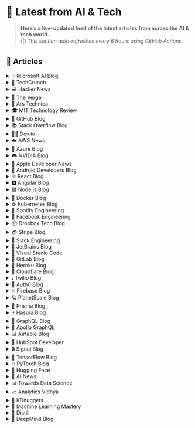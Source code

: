 # 📰 Latest from AI & Tech  

> **Here’s a live-updated feed of the latest articles from across the AI & tech world.**  
> ⏱️ *This section auto-refreshes every 6 hours using GitHub Actions.*

## 📰 Articles
<!-- BLOG-POST-LIST:START -->

<details>
<summary>💡 Microsoft AI Blog</summary>

- [A conversation with Kevin Scott: What’s next in AI](https://blogs.microsoft.com/ai/a-conversation-with-kevin-scott-whats-next-in-ai/) (2022-12-06)
- [From Hot Wheels to handling content: How brands are using Microsoft AI to be more productive and imaginative](https://blogs.microsoft.com/ai/from-hot-wheels-to-handling-content-how-brands-are-using-microsoft-ai-to-be-more-productive-and-imaginative/) (2022-10-12)
- [Microsoft open sources its ‘farm of the future’ toolkit](https://blogs.microsoft.com/ai/microsoft-open-sources-its-farm-of-the-future-toolkit/) (2022-10-06)
- [How data and AI will transform contact centres for financial services](https://cloudblogs.microsoft.com/industry-blog/en-gb/financial-services/2022/07/25/how-data-and-ai-will-transform-contact-centres-for-financial-services/) (2022-07-25)
- [AI-equipped drones study dolphins on the edge of extinction](https://news.microsoft.com/apac/features/ai-drones-dolphins-maui63/) (2022-07-21)

</details>

<details>
<summary>🚀 TechCrunch</summary>

- [Meta AI’s app downloads and daily users spiked after launch of ‘Vibes’ AI video feed](https://techcrunch.com/2025/10/20/meta-ais-app-downloads-and-daily-users-spiked-after-launch-of-vibes-ai-video-feed/) (2025-10-20)
- [Trump DOE confirms it’s canceling over $700M in manufacturing grants](https://techcrunch.com/2025/10/20/trump-doe-confirms-its-canceling-over-700m-in-manufacturing-grants/) (2025-10-20)
- [Anthropic brings Claude Code to the web](https://techcrunch.com/2025/10/20/anthropic-brings-claude-code-to-the-web/) (2025-10-20)
- [Cards Against Humanity settles trespass lawsuit against SpaceX](https://techcrunch.com/2025/10/20/cards-against-humanity-settles-trespass-lawsuit-against-spacex/) (2025-10-20)
- [FTC removes Lina Khan-era posts about AI risks and open source](https://techcrunch.com/2025/10/20/ftc-removes-lina-khan-era-posts-about-ai-risks-and-open-source/) (2025-10-20)

</details>

<details>
<summary>💻 Hacker News</summary>

- [Why a 'Boring' Life Might Be the Happiest One](https://karunpal.substack.com/p/why-a-boring-life-might-be-the-happiest) (2025-10-20)
- [TernFS – an exabyte scale, multi-region distributed filesystem](https://www.xtxmarkets.com/tech/2025-ternfs/#posix-shaped) (2025-10-20)
- [AWS outage shows internet users 'at mercy' of too few providers, experts say](https://www.theguardian.com/technology/2025/oct/20/amazon-web-services-aws-outage-hits-dozens-websites-apps) (2025-10-20)
- [Dutch spy services have restricted intelligence-sharing with the United States](https://intelnews.org/2025/10/20/01-3416/) (2025-10-20)
- [Chess grandmaster Daniel Naroditsky has passed away](https://old.reddit.com/r/chess/comments/1obnbmu/grandmaster_daniel_naroditsky_has_passed_away/) (2025-10-20)

</details>

<details>
<summary>📱 The Verge</summary>

- [Iniu&#8217;s tiny 10,000mAh power bank is almost half off right now](https://www.theverge.com/tech/799260/iniu-45w-usbc-power-bank-deal-sale) (2025-10-20)
- [The Friend AI pendant’s creator publicized a ‘Friend protest’ in NYC](https://www.theverge.com/ai-artificial-intelligence/802697/friend-ai-device-subway-ad-protest-nyc) (2025-10-20)
- [Major AWS outage took down Fortnite, Alexa, Snapchat, and more](https://www.theverge.com/news/802486/aws-outage-alexa-fortnite-snapchat-offline) (2025-10-20)
- [Kohler’s new toilet camera provides health insights based on your bathroom breaks](https://www.theverge.com/news/802727/kohler-health-dekoda-toilet-camera-optical-sensors) (2025-10-20)
- [The Sims Mobile is shutting down next year](https://www.theverge.com/games/802631/the-sims-mobile-shut-down-2026) (2025-10-20)

</details>

<details>
<summary>🔬 Ars Technica</summary>

- [Musk’s $1 trillion Tesla pay plan draws some protest ahead of likely approval](https://arstechnica.com/tech-policy/2025/10/musks-1-trillion-pay-plan-doesnt-force-him-to-keep-focus-on-tesla-critics-say/) (2025-10-20)
- [F1 in Texas: Well, now the championship is exciting again](https://arstechnica.com/cars/2025/10/f1-in-texas-well-now-the-championship-is-exciting-again/) (2025-10-20)
- [Anti-vaccine activists want to go nationwide after Idaho law passes](https://arstechnica.com/health/2025/10/after-success-in-idaho-anti-vaccine-activists-want-to-export-their-idiocy-nationwide/) (2025-10-20)
- [Should an AI copy of you help decide if you live or die?](https://arstechnica.com/features/2025/10/should-an-ai-copy-of-you-help-decide-if-you-live-or-die/) (2025-10-20)
- [Something from “space” may have just struck a United Airlines flight over Utah](https://arstechnica.com/space/2025/10/something-from-space-may-have-just-struck-a-united-airlines-flight-over-utah/) (2025-10-19)

</details>

<details>
<summary>🎓 MIT Technology Review</summary>

- [Fold your own tessellation](https://www.technologyreview.com/2025/10/20/1125594/technologyreview-com-tessellation/) (2025-10-20)
- [The Download: a promising retina implant, and how climate change affects flowers](https://www.technologyreview.com/2025/10/20/1126099/the-download-a-promising-retina-implant-and-how-climate-change-affects-flowers/) (2025-10-20)
- [This retina implant lets people with vision loss do a crossword puzzle](https://www.technologyreview.com/2025/10/20/1126065/this-retina-implant-lets-people-with-vision-loss-do-a-crossword-puzzle/) (2025-10-20)
- [AI could predict who will have a heart attack](https://www.technologyreview.com/2025/10/20/1125336/ai-heart-attack-prediction/) (2025-10-20)
- [Flowers of the future](https://www.technologyreview.com/2025/10/20/1125345/plant-future-climate-change-research-project/) (2025-10-20)

</details>

<details>
<summary>🐙 GitHub Blog</summary>

- [Inside the breach that broke the internet: The untold story of Log4Shell](https://github.blog/open-source/inside-the-breach-that-broke-the-internet-the-untold-story-of-log4shell/) (2025-10-20)
- [Accelerate developer productivity with these 9 open source AI and MCP projects](https://github.blog/open-source/accelerate-developer-productivity-with-these-9-open-source-ai-and-mcp-projects/) (2025-10-17)
- [How to navigate GitHub Universe (or any tech conference) if you’re an introvert](https://github.blog/news-insights/company-news/how-to-navigate-github-universe-or-any-tech-conference-if-youre-an-introvert/) (2025-10-16)
- [Copilot: Faster, smarter, and built for how you work now](https://github.blog/ai-and-ml/github-copilot/copilot-faster-smarter-and-built-for-how-you-work-now/) (2025-10-15)
- [How GitHub Copilot and AI agents are saving legacy systems](https://github.blog/ai-and-ml/github-copilot/how-github-copilot-and-ai-agents-are-saving-legacy-systems/) (2025-10-14)

</details>

<details>
<summary>📚 Stack Overflow Blog</summary>

- [From multilingual semantic search to virtual assistants at Bosch Digital](https://stackoverflow.blog/2025/10/20/from-multilingual-semantic-search-to-virtual-assistants-at-bosch-digital/) (2025-10-20)
- [Why rent a cloud when you can build one?](https://stackoverflow.blog/2025/10/17/why-rent-a-cloud-when-you-can-build-one/) (2025-10-17)
- [Secure coding in JavaScript](https://stackoverflow.blog/2025/10/15/secure-coding-in-javascript/) (2025-10-15)
- [AI agents for your digital chores](https://stackoverflow.blog/2025/10/14/ai-agents-for-your-digital-chores/) (2025-10-14)
- [Vite is like the United Nations of JavaScript](https://stackoverflow.blog/2025/10/10/vite-is-like-the-united-nations-of-javascript/) (2025-10-10)

</details>

<details>
<summary>👨‍💻 Dev.to</summary>

- [Andrew Huang: Beautiful new music making environment! (GRM Atelier)](https://dev.to/music_youtube/andrew-huang-beautiful-new-music-making-environment-grm-atelier-3an5) (2025-10-20)
- [Andrew Huang: Using a vocal generator very wrong](https://dev.to/music_youtube/andrew-huang-using-a-vocal-generator-very-wrong-568d) (2025-10-20)
- [COLORS: Indys Blu - Saddest Song | A COLORS SHOW](https://dev.to/music_youtube/colors-indys-blu-saddest-song-a-colors-show-5a9i) (2025-10-20)
- [COLORS: Dear Silas - Still Southern Playalistic | A COLORS SHOW](https://dev.to/music_youtube/colors-dear-silas-still-southern-playalistic-a-colors-show-5213) (2025-10-20)
- [KEXP: Car Seat Headrest - The Catastrophe (Good Luck With That, Man) (Live on KEXP)](https://dev.to/music_youtube/kexp-car-seat-headrest-the-catastrophe-good-luck-with-that-man-live-on-kexp-2g7l) (2025-10-20)

</details>

<details>
<summary>☁️ AWS News</summary>

- [AWS Weekly Roundup: Kiro waitlist, EBS Volume Clones, EC2 Capacity Manager, and more (October 20, 2025)](https://aws.amazon.com/blogs/aws/aws-weekly-roundup-kiro-waitlist-ebs-volume-clones-ec2-capacity-manager-and-more-october-20-2025/) (2025-10-20)
- [Monitor, analyze, and manage capacity usage from a single interface with Amazon EC2 Capacity Manager](https://aws.amazon.com/blogs/aws/monitor-analyze-and-manage-capacity-usage-from-a-single-interface-with-amazon-ec2-capacity-manager/) (2025-10-16)
- [Introducing Amazon EBS Volume Clones: Create instant copies of your EBS volumes](https://aws.amazon.com/blogs/aws/introducing-amazon-ebs-volume-clones-create-instant-copies-of-your-ebs-volumes/) (2025-10-14)
- [AWS Transfer Family SFTP connectors now support VPC-based connectivity](https://aws.amazon.com/blogs/aws/aws-transfer-family-sftp-connectors-now-support-vpc-based-connectivity/) (2025-10-14)
- [AWS Weekly Roundup: Amazon Quick Suite, Amazon EC2, Amazon EKS, and more (October 13, 2025)](https://aws.amazon.com/blogs/aws/aws-weekly-roundup-amazon-quick-suite-amazon-ec2-amazon-eks-and-more-october-13-2025/) (2025-10-13)

</details>

<details>
<summary>🔵 Azure Blog</summary>

- [From queries to conversations: Unlock insights about your data using Azure Storage Discovery—now generally available](https://azure.microsoft.com/en-us/blog/from-queries-to-conversations-unlock-insights-about-your-data-using-azure-storage-discovery-now-generally-available/) (2025-10-16)
- [Sora 2 now available in Azure AI Foundry](https://azure.microsoft.com/en-us/blog/sora-2-now-available-in-azure-ai-foundry/) (2025-10-15)
- [Oracle Database@Azure offers new features, regions, and programs to unlock data and AI innovation](https://azure.microsoft.com/en-us/blog/oracle-databaseazure-offers-new-features-regions-and-programs-to-unlock-data-and-ai-innovation/) (2025-10-14)
- [Accelerating open-source infrastructure development for frontier AI at scale](https://azure.microsoft.com/en-us/blog/accelerating-open-source-infrastructure-development-for-frontier-ai-at-scale/) (2025-10-14)
- [FYAI: Why developers will lead AI transformation across the enterprise](https://www.microsoft.com/en-us/microsoft-cloud/blog/2025/10/13/fyai-why-developers-will-lead-ai-transformation-across-the-enterprise/) (2025-10-13)

</details>

<details>
<summary>🎮 NVIDIA Blog</summary>

- [NVIDIA and Google Cloud Accelerate Enterprise AI and Industrial Digitalization](https://blogs.nvidia.com/blog/nvidia-google-cloud-enterprise-ai-industrial-digitalization/) (2025-10-20)
- [How AI Is Unlocking Level 4 Autonomous Driving](https://blogs.nvidia.com/blog/level-4-autonomous-driving-ai/) (2025-10-20)
- [The Engines of American-Made Intelligence: NVIDIA and TSMC Celebrate First NVIDIA Blackwell Wafer Produced in the US](https://blogs.nvidia.com/blog/tsmc-blackwell-manufacturing/) (2025-10-17)
- [Open Source AI Week — How Developers and Contributors Are Advancing AI Innovation](https://blogs.nvidia.com/blog/open-source-ai-week/) (2025-10-17)
- [Ready, Set, Reward — GeForce NOW Membership Rewards Await](https://blogs.nvidia.com/blog/geforce-now-thursday-members-reward-program/) (2025-10-16)

</details>

<details>
<summary>🍎 Apple Developer News</summary>

- [New requirement for apps using Sign in with Apple for account creation](https://developer.apple.com/news/?id=j9zukcr6) (2025-10-09)
- [Updated Apple Developer Program License Agreement now available](https://developer.apple.com/news/?id=fnkpd51y) (2025-10-08)
- [New requirements for apps available in Texas](https://developer.apple.com/news/?id=btkirlj8) (2025-10-08)
- [Hello Developer: October 2025](https://developer.apple.com/news/?id=glqa1owr) (2025-10-07)
- [Upcoming Currency Change in Bulgaria](https://developer.apple.com/news/?id=rbfp3bpb) (2025-09-25)

</details>

<details>
<summary>🤖 Android Developers Blog</summary>

- [Dynamic App Links: Elevating your Android deep linking](https://android-developers.googleblog.com/2025/10/dynamic-app-links-elevating-your.html) (2025-10-20)
- [#WeArePlay: Meet the founder making breast cancer awareness simple and accessible](https://android-developers.googleblog.com/2025/10/weareplay-meet-founder-making-breast.html) (2025-10-16)
- [Beyond Single Features: Guaranteeing Feature Combinations With CameraX 1.5](https://android-developers.googleblog.com/2025/10/beyond-single-features-guaranteeing.html) (2025-10-15)
- [Boost user engagement with AI Image Generation](https://android-developers.googleblog.com/2025/10/boost-user-engagement-with-ai-image.html) (2025-10-13)
- [Jetpack WindowManager 1.5 is stable](https://android-developers.googleblog.com/2025/10/jetpack-windowmanager-15-is-stable.html) (2025-10-10)

</details>

<details>
<summary>⚛️ React Blog</summary>

- [React Labs: What We've Been Working On – June 2022](https://reactjs.org/blog/2022/06/15/react-labs-what-we-have-been-working-on-june-2022.html) (2022-06-15)
- [React v18.0](https://reactjs.org/blog/2022/03/29/react-v18.html) (2022-03-29)
- [How to Upgrade to React 18](https://reactjs.org/blog/2022/03/08/react-18-upgrade-guide.html) (2022-03-08)
- [React Conf 2021 Recap](https://reactjs.org/blog/2021/12/17/react-conf-2021-recap.html) (2021-12-17)
- [The Plan for React 18](https://reactjs.org/blog/2021/06/08/the-plan-for-react-18.html) (2021-06-08)

</details>

<details>
<summary>🅰️ Angular Blog</summary>

- [Angular support for generating apps in Google AI Studio is now available](https://blog.angular.dev/angular-support-for-generating-apps-in-google-ai-studio-is-now-available-3a3afde38f58?source=rss----447683c3d9a3---4) (2025-10-02)
- [Beyond the Horizon: How Angular is Embracing AI for Next-Gen Apps](https://blog.angular.dev/beyond-the-horizon-how-angular-is-embracing-ai-for-next-gen-apps-7a7ed706e1a3?source=rss----447683c3d9a3---4) (2025-09-16)
- [Angular Summer Update 2025](https://blog.angular.dev/angular-summer-update-2025-1987592a0b42?source=rss----447683c3d9a3---4) (2025-08-29)
- [The Angular Custom Profiling Track is now available](https://blog.angular.dev/the-angular-custom-profiling-track-is-now-available-0f9d8d36218a?source=rss----447683c3d9a3---4) (2025-07-02)
- [Announcing Angular v20](https://blog.angular.dev/announcing-angular-v20-b5c9c06cf301?source=rss----447683c3d9a3---4) (2025-05-28)

</details>

<details>
<summary>🟩 Node.js Blog</summary>

- [Node.js v25.0.0 (Current)](https://nodejs.org/en/blog/release/v25.0.0) (2025-10-15)
- [Node.js v24.10.0 (Current)](https://nodejs.org/en/blog/release/v24.10.0) (2025-10-11)
- [Node.js v24.9.0 (Current)](https://nodejs.org/en/blog/release/v24.9.0) (2025-09-25)
- [Node.js v22.20.0 (LTS)](https://nodejs.org/en/blog/release/v22.20.0) (2025-09-24)
- [Node.js v24.8.0 (Current)](https://nodejs.org/en/blog/release/v24.8.0) (2025-09-10)

</details>

<details>
<summary>🐳 Docker Blog</summary>

- [Docker Model Runner Meets Open WebUI: A Simpler Way to Run Local AI Models](https://www.docker.com/blog/open-webui-docker-desktop-model-runner/) (2025-10-20)
- [How to add MCP Servers to OpenAI’s Codex with Docker MCP Toolkit](https://www.docker.com/blog/connect-codex-to-mcp-servers-mcp-toolkit/) (2025-10-17)
- [Why I Still Use jQuery](https://www.docker.com/blog/why-i-still-use-jquery-2025/) (2025-10-17)
- [Debug Docker Builds with Visual Studio Code](https://www.docker.com/blog/debug-docker-builds-with-visual-studio-code/) (2025-10-16)
- [Docker Hardened Images: crafted by humans, protected by AI](https://www.docker.com/blog/docker-hardened-images-crafted-by-humans-protected-by-ai/) (2025-10-15)

</details>

<details>
<summary>☸️ Kubernetes Blog</summary>

- [7 Common Kubernetes Pitfalls (and How I Learned to Avoid Them)](https://kubernetes.io/blog/2025/10/20/seven-kubernetes-pitfalls-and-how-to-avoid/) (2025-10-20)
- [Spotlight on Policy Working Group](https://kubernetes.io/blog/2025/10/18/wg-policy-spotlight-2025/) (2025-10-18)
- [Introducing Headlamp Plugin for Karpenter - Scaling and Visibility](https://kubernetes.io/blog/2025/10/06/introducing-headlamp-plugin-for-karpenter/) (2025-10-06)
- [Announcing Changed Block Tracking API support (alpha)](https://kubernetes.io/blog/2025/09/25/csi-changed-block-tracking/) (2025-09-25)
- [Kubernetes v1.34: Pod Level Resources Graduated to Beta](https://kubernetes.io/blog/2025/09/22/kubernetes-v1-34-pod-level-resources/) (2025-09-22)

</details>

<details>
<summary>🎵 Spotify Engineering</summary>

- [Beyond Winning: Spotify’s Experiments with Learning Framework](https://engineering.atspotify.com/2025/9/spotifys-experiments-with-learning-framework/) (2025-09-23)
- [Incident Report: Spotify Outage on April 16, 2025](https://engineering.atspotify.com/2025/5/incident-report-spotify-outage-on-april-16-2025/) (2025-05-09)
- [Celebrating Five Years of Backstage: From Open Source Project to Enterprise Business](https://engineering.atspotify.com/2025/4/celebrating-five-years-of-backstage/) (2025-04-23)
- [A Behind-the-Scenes Look at How We Release the Spotify App (Part 1)](https://engineering.atspotify.com/2025/4/how-we-release-the-spotify-app-part-1/) (2025-04-17)
- [An Insider’s Tips for Taking the Certified Backstage Associate (CBA) Exam](https://engineering.atspotify.com/2025/3/certified-backstage-associate-exam-tips/) (2025-03-25)

</details>

<details>
<summary>👥 Facebook Engineering</summary>

- [Scaling LLM Inference: Innovations in Tensor Parallelism, Context Parallelism, and Expert Parallelism](https://engineering.fb.com/2025/10/17/ai-research/scaling-llm-inference-innovations-tensor-parallelism-context-parallelism-expert-parallelism/) (2025-10-17)
- [Branching in a Sapling Monorepo](https://engineering.fb.com/2025/10/16/developer-tools/branching-in-a-sapling-monorepo/) (2025-10-16)
- [10X Backbone: How Meta Is Scaling Backbone Connectivity for AI](https://engineering.fb.com/2025/10/16/data-center-engineering/10x-backbone-how-meta-is-scaling-backbone-connectivity-for-ai/) (2025-10-16)
- [Design for Sustainability: New Design Principles for Reducing IT Hardware Emissions](https://engineering.fb.com/2025/10/14/data-center-engineering/design-for-sustainability-new-design-principles-for-reducing-it-hardware-emissions/) (2025-10-14)
- [How Meta Is Leveraging AI To Improve the Quality of Scope 3 Emission Estimates for IT Hardware](https://engineering.fb.com/2025/10/14/data-center-engineering/how-meta-is-leveraging-ai-to-improve-the-quality-of-scope-3-emission-estimates-for-it-hardware/) (2025-10-14)

</details>

<details>
<summary>📦 Dropbox Tech Blog</summary>

- [A practical blueprint for evaluating conversational AI at scale](https://dropbox.tech/machine-learning/practical-blueprint-evaluating-conversational-ai-at-scale-dash) (2025-10-02)
- [Hack Week 2025: How these engineers liquid-cooled a GPU server](https://dropbox.tech/culture/hack-week-2025-liquid-cooling-gpu-server) (2025-08-27)
- [Driving AI adoption at Dropbox: a conversation with CTO Ali Dasdan](https://dropbox.tech/culture/ai-adoption-productivity-dropbox-cto-ali-dasdan) (2025-08-19)
- [Making file encryption fast and secure for teams with advanced key management](https://dropbox.tech/security/file-encryption-teams-advanced-key-management) (2025-07-10)
- [Seventh-generation server hardware at Dropbox: our most efficient and capable architecture yet](https://dropbox.tech/infrastructure/seventh-generation-server-hardware) (2025-07-02)

</details>

<details>
<summary>💳 Stripe Blog</summary>

- [Introducing stablecoin payments for subscriptions](https://stripe.com/blog/introducing-stablecoin-payments-for-subscriptions) (2025-10-14)
- [Introducing our agentic commerce solutions](https://stripe.com/blog/introducing-our-agentic-commerce-solutions) (2025-10-07)
- [Introducing Open Issuance from Bridge: A new platform to launch your own stablecoin](https://stripe.com/blog/introducing-open-issuance-from-bridge) (2025-09-30)
- [All our product updates from Stripe Tour New York](https://stripe.com/blog/all-our-product-updates-from-stripe-tour-new-york) (2025-09-30)
- [Developing an open standard for agentic commerce](https://stripe.com/blog/developing-an-open-standard-for-agentic-commerce) (2025-09-29)

</details>

<details>
<summary>💬 Slack Engineering</summary>

- [Deploy Safety: Reducing customer impact from change](https://slack.engineering/deploy-safety/) (2025-10-07)
- [Building Slack’s Anomaly Event Response](https://slack.engineering/building-slacks-anomaly-event-response/) (2025-09-04)
- [Optimizing Our E2E Pipeline](https://slack.engineering/speedup-e2e-testing/) (2025-04-14)
- [How we built enterprise search to be secure and private](https://slack.engineering/how-we-built-enterprise-search-to-be-secure-and-private/) (2025-03-07)
- [Automated Accessibility Testing at Slack](https://slack.engineering/automated-accessibility-testing-at-slack/) (2025-01-07)

</details>

<details>
<summary>💎 JetBrains Blog</summary>

- [Coming to Rider 2025.3: ASP.NET and Database Issue Detection In The Monitoring Tool Window](https://blog.jetbrains.com/dotnet/2025/10/20/rider-2025-3-asp-dotnet-and-database-issue-monitoring/) (2025-10-20)
- [Computer Science Learning Curve: Insights from 18k Learners Worldwide](https://blog.jetbrains.com/research/2025/10/computer-science-learning-curve/) (2025-10-20)
- [Koog 0.5.0 Is Out: Smarter Tools, Persistent Agents, and Simplified Strategy Design](https://blog.jetbrains.com/ai/2025/10/koog-0-5-0-is-out-smarter-tools-persistent-agents-and-simplified-strategy-design/) (2025-10-17)
- [JetBrains Plugin Developer Conf 2025 Is Coming Up Soon!](https://blog.jetbrains.com/platform/2025/10/jetbrains-plugin-developer-conf-2025-is-coming-up-soon/) (2025-10-16)
- [The “10x” Commandments of Highly Effective Go](https://blog.jetbrains.com/go/2025/10/16/the-10x-commandments-of-highly-effective-go/) (2025-10-16)

</details>

<details>
<summary>📝 Visual Studio Code</summary>

- [September 2025 (version 1.105)](https://code.visualstudio.com/updates/v1_105) (2025-10-09)
- [Introducing auto model selection (preview)](https://code.visualstudio.com/blogs/2025/09/15/autoModelSelection) (2025-09-15)
- [August 2025 (version 1.104)](https://code.visualstudio.com/updates/v1_104) (2025-09-11)
- [VS Code Dev Days – Join an event near you to learn about AI-assisted development](https://code.visualstudio.com/blogs/2025/08/27/vscode-dev-days) (2025-08-26)
- [July 2025 (version 1.103)](https://code.visualstudio.com/updates/v1_103) (2025-08-07)

</details>

<details>
<summary>🦊 GitLab Blog</summary>

- [Claude Haiku 4.5 now available in GitLab Duo Agentic Chat](https://about.gitlab.com/blog/claude-haiku-4-5-now-available-in-gitlab-duo-agentic-chat/) (2025-10-20)
- [Variable and artifact sharing in GitLab parent-child pipelines](https://about.gitlab.com/blog/variable-and-artifact-sharing-in-gitlab-parent-child-pipelines/) (2025-10-16)
- [How we built a structured Streamlit Application Framework in Snowflake](https://about.gitlab.com/blog/how-we-built-a-structured-streamlit-application-framework-in-snowflake/) (2025-10-10)
- [Optimize GitLab object storage for scale and performance](https://about.gitlab.com/blog/optimize-gitlab-object-storage-for-scale-and-performance/) (2025-10-08)
- [Streamline enterprise artifact management with GitLab](https://about.gitlab.com/blog/streamline-enterprise-artifact-management-with-gitlab/) (2025-10-08)

</details>

<details>
<summary>💜 Heroku Blog</summary>

- [Heroku Introduces New Innovations to Expand the Capabilities of Every Salesforce Org](https://www.heroku.com/blog/new-innovations-expand-capabilities-every-salesforce-org/) (2025-10-14)
- [Introducing the Next Generation of Heroku Postgres – Unlocking Performance, Scale, and Zero-Friction Ops](https://www.heroku.com/blog/introducing-the-next-generation-of-heroku-postgres/) (2025-10-14)
- [Welcome to Heroku Vibes](https://www.heroku.com/blog/turn-ideas-into-apps-heroku-vibes-pilot/) (2025-10-08)
- [Heroku AI Studio is Your Workspace for Smarter, Faster AI Apps](https://www.heroku.com/blog/heroku-ai-studio-workspace-for-smarter-faster-ai-apps/) (2025-09-17)
- [Securing Salesforce Integrations with Heroku AppLink](https://www.heroku.com/blog/securing-salesforce-integrations-with-heroku-applink/) (2025-09-10)

</details>

<details>
<summary>🔶 Cloudflare Blog</summary>

- [Load Balancing Monitor Groups: Multi-Service Health Checks for Resilient Applications](https://blog.cloudflare.com/load-balancing-monitor-groups-multi-service-health-checks-for-resilient/) (2025-10-17)
- [Improving the trustworthiness of Javascript on the Web](https://blog.cloudflare.com/improving-the-trustworthiness-of-javascript-on-the-web/) (2025-10-16)
- [Unpacking Cloudflare Workers CPU Performance Benchmarks](https://blog.cloudflare.com/unpacking-cloudflare-workers-cpu-performance-benchmarks/) (2025-10-14)
- [Introducing REACT: Why We Built an Elite Incident Response Team](https://blog.cloudflare.com/introducing-react-why-we-built-an-elite-incident-response-team/) (2025-10-09)
- [How we found a bug in Go's arm64 compiler](https://blog.cloudflare.com/how-we-found-a-bug-in-gos-arm64-compiler/) (2025-10-08)

</details>

<details>
<summary>📞 Twilio Blog</summary>

- [
Sending SMS Messages with Twilio and Zapier
](
https://www.twilio.com/en-us/blog/developers/tutorials/integrations/sending-sms-messages-with-twilio-and-zapier
) (2025-10-17)
- [
How to Manage Your Twilio Verify Safe List in Laravel
](
https://www.twilio.com/en-us/blog/developers/tutorials/manage-twilio-verify-safe-list-laravel
) (2025-10-17)
- [
Take command of your customer data with the latest Twilio platform releases
](
https://www.twilio.com/en-us/blog/products/launches/trust-access-data-tools-1
) (2025-10-15)
- [
2025 Global Impact Week Recap
](
https://www.twilio.com/en-us/blog/company/inside-twilio/2025-global-impact-week-recap
) (2025-10-14)
- [
What Brand Builders Need Most Right Now? Smarter Data, Real-Time Personalization, and AI That Actually Works | AdWeek 2025 Recap
](
https://www.twilio.com/en-us/blog/events/advertising-week-2025-recap
) (2025-10-14)

</details>

<details>
<summary>🔐 Auth0 Blog</summary>

- [Introducing CheckMate for Auth0: A New Auth0 Security Tool](https://auth0.com/blog/introducing-checkmate-for-auth0/) (2025-10-20)
- [Auth0 FGA Logging API: A Complete Audit Trail for Authorization](https://auth0.com/blog/auth0-fga-logging-api-a-complete-audit-trail-for-authorization/) (2025-10-17)
- [September 2025 in Auth0: Advanced Security Controls and Auth0 for AI Agents](https://auth0.com/blog/whats-new-september-2025-auth0/) (2025-10-16)
- [Understanding ReBAC and ABAC Through OpenFGA and Cedar](https://auth0.com/blog/rebac-abac-openfga-cedar/) (2025-10-15)
- [Is Your Business Ready for AI Agents? The Ultimate AI Security Checklist for Customer Identity](https://auth0.com/blog/is-your-business-ready-for-ai-agents-the-ultimate-ai-security-checklist-for-customer-identity/) (2025-10-10)

</details>

<details>
<summary>🔥 Firebase Blog</summary>

- [#FirebaserFriday: Frank van Puffelen](http://firebase.googleblog.com/2022/02/meet-firebaser-Puf.html) (2022-03-18)
- [How Firebase Performance Monitoring optimized app startup time](http://firebase.googleblog.com/2022/03/how-Firebase-Performance-Monitoring-optimized-app-startup-time.html) (2022-03-09)
- [Using Machine Learning to optimize mobile game experiences](http://firebase.googleblog.com/2022/02/custom-ondevice-machine-learning.html) (2022-02-15)
- [Accept Payments with Cloud Firestore and Google Pay](http://firebase.googleblog.com/2022/02/accept-payments-with-Cloud-Firestore-and-Google-Pay.html) (2022-02-11)
- [Everything you need to know about Remote Config’s latest personalization feature](http://firebase.googleblog.com/2022/01/remote-config-personalization-overview.html) (2022-01-26)

</details>

<details>
<summary>🪐 PlanetScale Blog</summary>

- [Benchmarking Postgres 17 vs 18](https://planetscale.com/blog/benchmarking-postgres-17-vs-18) (2025-10-14)
- [Larger than RAM Vector Indexes for Relational Databases](https://planetscale.com/blog/larger-than-ram-vector-indexes-for-relational-databases) (2025-10-01)
- [Partnering with Cloudflare to bring you the fastest globally distributed applications](https://planetscale.com/blog/partnering-with-cloudflare-fastest-applications) (2025-09-24)
- [Processes and Threads](https://planetscale.com/blog/processes-and-threads) (2025-09-24)
- [PlanetScale for Postgres is now GA](https://planetscale.com/blog/planetscale-for-postgres-is-generally-available) (2025-09-22)

</details>

<details>
<summary>🔷 Prisma Blog</summary>

- [Key takeaways from the Discover Data DX virtual event](https://www.prisma.io/blog/datadx-event-recap-z5Pcp6HzBz5m) (2023-12-13)
- [Prisma Accelerate now in General Availability](https://www.prisma.io/blog/accelerate-ga-release-I9cQM6bSf2g6) (2023-10-26)
- [Support for Serverless Database Drivers in Prisma ORM Is Now in Preview](https://www.prisma.io/blog/serverless-database-drivers-KML1ehXORxZV) (2023-10-06)
- [Launching the Data DX Manifesto: Shaping a new paradigm in data-driven development](https://www.prisma.io/blog/datadx-manifesto-ikgyqj170k8h) (2023-10-05)
- [SQLite on the Edge: Prisma Support for Turso is in Early Access](https://www.prisma.io/blog/prisma-turso-ea-support-rXGd_Tmy3UXX) (2023-09-28)

</details>

<details>
<summary>⚡ Hasura Blog</summary>

- [Data access layer: Unlocking the full potential of financial data](https://hasura.io/blog/data-access-layer-unlocking-the-full-potential-of-financial-data/) (2025-03-24)
- [Time-traveling through your data architecture: Using data agents to understand change](https://hasura.io/blog/time-traveling-through-your-data-architecture-using-data-agents-to-understand-change/) (2025-03-19)
- [Data products, data contracts: A new model for data management in financial services](https://hasura.io/blog/data-products-data-contracts-a-new-model-for-data-management-in-financial-services/) (2025-03-18)
- [How PromptQL achieves 100% accuracy for AI on enterprise data](https://hasura.io/blog/how-promptql-achieves-100-accuracy-for-ai-on-enterprise-data/) (2025-03-11)
- [Hasura: Powerful access control on MongoDB data](https://hasura.io/blog/hasura-powerful-access-control-on-mongodb-data/) (2025-03-05)

</details>

<details>
<summary>🔗 GraphQL Blog</summary>

- [GraphQL Locals 2025: Increasing Support](https://graphql.org/blog/2025-10-16-graphql-local-initiative-update) (2025-10-16)
- [Announcing the GraphQL AI Working Group](https://graphql.org/blog/2025-10-14-announcing-ai-wg) (2025-10-14)
- [Introducing the New GraphQL.org: A Decade of Evolution, Redesigned](https://graphql.org/blog/2025-09-08-announcing-graphqldotorg) (2025-09-08)
- [Announcing the September 2025 Edition of the GraphQL Specification](https://graphql.org/blog/2025-09-08-september-edition) (2025-09-08)
- [GraphQL: Supercharging AI](https://graphql.org/blog/2025-07-03-graphql-supercharging-ai) (2025-07-03)

</details>

<details>
<summary>🚀 Apollo GraphQL</summary>

- [Apollo MCP Server 1.0 is Generally Available](https://www.apollographql.com/blog/apollo-mcp-server-1-0-is-generally-available) (2025-10-07)
- [GraphOS Router APM Dashboard Templates for Datadog](https://www.apollographql.com/blog/graphos-router-apm-dashboard-templates-for-datadog) (2025-10-07)
- [Announcing Apollo iOS 2.0](https://www.apollographql.com/blog/announcing-apollo-ios-2-0) (2025-10-07)
- [GraphQL Summit 2025 Product Highlights: Building the future of AI and Apps](https://www.apollographql.com/blog/graphql-summit-2025-apollo-product-announcements) (2025-10-07)
- [Subgraph and Connector Insights: Empowering Developers Through Endpoint Observability](https://www.apollographql.com/blog/subgraph-and-connector-insights) (2025-10-07)

</details>

<details>
<summary>📊 Airtable Blog</summary>

- [Applications closing for the Airtable AI Incubator](https://blog.airtable.com/applications-closing-for-the-airtable-ai-incubator/) (2025-09-29)
- [Automate 5X more work at the same cost with Airtable AI](https://blog.airtable.com/airtable-ai-price-change/) (2025-05-14)
- [Airtable is now available in AWS Marketplace](https://blog.airtable.com/airtable-available-in-aws-marketplace/) (2024-11-12)
- [It’s time to change the way we build digital products. Introducing, ProductCentral.](https://blog.airtable.com/change-way-build-digital-products/) (2024-10-15)
- [New capabilities to unlock agility at scale](https://blog.airtable.com/launching-new-capabilities-for-the-enterprise/) (2024-09-26)

</details>

<details>
<summary>🧡 HubSpot Developer</summary>

- [Optimizing Developer Docs in the Age of AI: Our Mintlify Migration Story](https://developers.hubspot.com/blog/optimizing-developer-docs-in-the-age-of-ai-our-mintlify-migration-story) (2025-10-09)
- [Navigating Serverless Functions on HubSpot’s New Developer Platform](https://developers.hubspot.com/blog/navigating-serverless-functions-on-hubspots-new-developer-platform) (2025-10-02)
- [Building Omnichannel Customer Connections at HubSpot: A Look Under the Hood](https://developers.hubspot.com/blog/building-omnichannel-customer-connections-at-hubspot) (2025-09-25)
- [From Legacy Apps to Platform Speed: Building with the New Developer Platform](https://developers.hubspot.com/blog/from-legacy-apps-to-platform-speed-building-with-developer-platform) (2025-09-23)
- [Navigating the Reimagined Marketplace for App Developers](https://developers.hubspot.com/blog/reimagined-marketplace-for-app-developers) (2025-09-03)

</details>

<details>
<summary>🔒 Signal Blog</summary>

- [Signal Protocol and Post-Quantum Ratchets](https://signal.org/blog/spqr/) (2025-10-02)
- [Introducing Signal Secure Backups](https://signal.org/blog/introducing-secure-backups/) (2025-09-08)
- [By Default, Signal Doesn't Recall](https://signal.org/blog/signal-doesnt-recall/) (2025-05-21)
- [A Synchronized Start for Linked Devices](https://signal.org/blog/a-synchronized-start-for-linked-devices/) (2025-01-27)
- [Improving Private Signal Calls: Call Links & More](https://signal.org/blog/call-links/) (2024-11-11)

</details>

<details>
<summary>🧠 TensorFlow Blog</summary>

- [What's new in TensorFlow 2.20](https://blog.tensorflow.org/2025/08/whats-new-in-tensorflow-2-20.html) (2025-08-19)
- [What's new in TensorFlow 2.19](https://blog.tensorflow.org/2025/03/whats-new-in-tensorflow-2-19.html) (2025-03-13)
- [Introducing Wake Vision: A High-Quality, Large-Scale Dataset for TinyML Computer Vision Applications](https://blog.tensorflow.org/2024/12/introducing-wake-vision-new-dataset-for-person-detection-in-tinyml.html) (2024-12-05)
- [MLSysBook.AI: Principles and Practices of Machine Learning Systems Engineering](https://blog.tensorflow.org/2024/11/mlsysbookai-principles-and-practices-of-machine-learning-systems-engineering.html) (2024-11-19)
- [What's new in TensorFlow 2.18](https://blog.tensorflow.org/2024/10/whats-new-in-tensorflow-218.html) (2024-10-28)

</details>

<details>
<summary>🔥 PyTorch Blog</summary>

- [PyTorch 2.9 Release Blog](https://pytorch.org/blog/pytorch-2-9/) (2025-10-15)
- [SuperOffload: Unleashing the Power of Large-Scale LLM Training on Superchips](https://pytorch.org/blog/superoffload-unleashing-the-power-of-large-scale-llm-training-on-superchips/) (2025-10-09)
- [When Quantization Isn’t Enough: Why 2:4 Sparsity Matters](https://pytorch.org/blog/when-quantization-isnt-enough-why-24-sparsity-matters/) (2025-10-06)
- [TorchAO Quantized Models and Quantization Recipes Now Available on HuggingFace Hub](https://pytorch.org/blog/torchao-quantized-models-and-quantization-recipes-now-available-on-huggingface-hub/) (2025-09-19)
- [Experience in Reducing PT2 Compilation Time for Meta Internal Workloads](https://pytorch.org/blog/experience-in-reducing-pt2-compilation-time-for-meta-internal-workloads/) (2025-09-18)

</details>

<details>
<summary>🤗 Hugging Face</summary>

- [Google Cloud C4 Brings a 70% TCO improvement on GPT OSS with Intel and Hugging Face](https://huggingface.co/blog/gpt-oss-on-intel-xeon) (2025-10-16)
- [Get your VLM running in 3 simple steps on Intel CPUs](https://huggingface.co/blog/openvino-vlm) (2025-10-15)
- [SOTA OCR on-device with Core ML and dots.ocr](https://huggingface.co/blog/dots-ocr-ne) (2025-10-02)
- [Introducing RTEB: A New Standard for Retrieval Evaluation](https://huggingface.co/blog/rteb) (2025-10-01)
- [Accelerating Qwen3-8B Agent on Intel® Core™ Ultra with Depth-Pruned Draft Models](https://huggingface.co/blog/intel-qwen3-agent) (2025-09-29)

</details>

<details>
<summary>🤖 AI News</summary>

- [Arm provides edge AI platform to startups via flexible access](https://www.artificialintelligence-news.com/news/arm-provides-edge-ai-platform-startups-flexible-access/) (2025-10-20)
- [Google AI tool pinpoints genetic drivers of cancer](https://www.artificialintelligence-news.com/news/google-ai-tool-pinpoints-genetic-drivers-of-cancer/) (2025-10-17)
- [South Korea scraps AI textbook programme](https://www.artificialintelligence-news.com/news/south-korea-ai-schools-programme-project-failure/) (2025-10-17)
- [What if AI is the next dot-com bubble?](https://www.artificialintelligence-news.com/news/what-if-ai-is-the-next-dot-com-bubble/) (2025-10-17)
- [Trillion-parameter AI model from Ant Group targets reasoning benchmarks with dual release strategy](https://www.artificialintelligence-news.com/news/trillion-parameter-ai-model-ant-group-ling-1t/) (2025-10-16)

</details>

<details>
<summary>📊 Towards Data Science</summary>

- [Conceptual Frameworks for Data Science Projects](https://towardsdatascience.com/conceptual-frameworks-for-data-science-projects/) (2025-10-19)
- [How to Build Guardrails for Effective Agents](https://towardsdatascience.com/how-to-build-guardrails-for-effective-agents/) (2025-10-19)
- [Can We Save the AI Economy?](https://towardsdatascience.com/can-we-save-the-ai-economy/) (2025-10-18)
- [Python 3.14 and the End of the GIL](https://towardsdatascience.com/python-3-14-and-the-end-of-the-gil/) (2025-10-18)
- [Machine Learning Meets Panel Data: What Practitioners Need to Know](https://towardsdatascience.com/machine-learning-meets-panel-data-what-practitioners-need-to-know/) (2025-10-17)

</details>

<details>
<summary>📈 Analytics Vidhya</summary>

- [Create an AI-Powered WhatsApp Sticker Generator using Python](https://www.analyticsvidhya.com/blog/2025/10/whatsapp-sticker-generator/) (2025-10-20)
- [Build Your Own Video Generation WebApp – TimeCapsule](https://www.analyticsvidhya.com/blog/2025/10/build-video-generation-webapp/) (2025-10-20)
- [The Hidden Limits of Single Vector Embeddings in Retrieval](https://www.analyticsvidhya.com/blog/2025/10/single-vector-embeddings-limits-in-retrieval/) (2025-10-19)
- [With Demo: How AI is Automating Car Servicing](https://www.analyticsvidhya.com/blog/2025/10/how-ai-is-automating-car-servicing/) (2025-10-18)
- [Google’s Veo 3.1 Just Killed Sora 2!](https://www.analyticsvidhya.com/blog/2025/10/veo-3-1/) (2025-10-17)

</details>

<details>
<summary>💎 KDnuggets</summary>

- [Vibe Coding with GLM 4.6 Coding Plan](https://www.kdnuggets.com/vibe-coding-with-glm-46-coding-plan) (2025-10-20)
- [SQL for Data Analysts: Essential Queries for Data Extraction & Transformation](https://www.kdnuggets.com/sql-for-data-analysts-essential-queries-for-data-extraction-transformation) (2025-10-20)
- [5 Docker Containers for Your AI Infrastructure](https://www.kdnuggets.com/5-docker-containers-for-your-ai-infrastructure) (2025-10-20)
- [Creating a Text to SQL App with OpenAI + FastAPI + SQLite](https://www.kdnuggets.com/creating-a-text-to-sql-app-with-openai-fastapi-sqlite) (2025-10-17)
- [5 Practical Examples for ChatGPT Agents](https://www.kdnuggets.com/5-practical-examples-for-chatgpt-agents) (2025-10-17)

</details>

<details>
<summary>🎯 Machine Learning Mastery</summary>

- [Future-Proofing Your AI Engineering Career in 2026](https://machinelearningmastery.com/future-proofing-your-ai-engineering-career-in-2026/) (2025-10-20)
- [Revolutionizing MLOps: Enhanced BigQuery ML UI for Seamless Model Creation and Management](https://machinelearningmastery.com/revolutionizing-mlops-enhanced-bigquery-ml-ui-for-seamless-model-creation-and-management/) (2025-10-17)
- [The Complete Guide to Vector Databases for Machine Learning](https://machinelearningmastery.com/the-complete-guide-to-vector-databases-for-machine-learning/) (2025-10-17)
- [3 Ways to Speed Up Model Training Without More GPUs](https://machinelearningmastery.com/3-ways-to-speed-up-model-training-without-more-gpus/) (2025-10-16)
- [7 Feature Engineering Tricks for Text Data](https://machinelearningmastery.com/7-feature-engineering-tricks-for-text-data/) (2025-10-16)

</details>

<details>
<summary>🔬 Distill</summary>

- [Understanding Convolutions on Graphs](https://distill.pub/2021/understanding-gnns) (2021-09-02)
- [A Gentle Introduction to Graph Neural Networks](https://distill.pub/2021/gnn-intro) (2021-09-02)
- [Distill Hiatus](https://distill.pub/2021/distill-hiatus) (2021-07-02)
- [Adversarial Reprogramming of Neural Cellular Automata](https://distill.pub/selforg/2021/adversarial) (2021-05-06)
- [Weight Banding](https://distill.pub/2020/circuits/weight-banding) (2021-04-08)

</details>

<details>
<summary>🧠 DeepMind Blog</summary>

- [Bringing AI to the next generation of fusion energy](https://deepmind.google/discover/blog/bringing-ai-to-the-next-generation-of-fusion-energy/) (2025-10-16)
- [How a Gemma model helped discover a new potential cancer therapy pathway](https://deepmind.google/discover/blog/how-a-gemma-model-helped-discover-a-new-potential-cancer-therapy-pathway/) (2025-10-16)
- [Introducing Veo 3.1 and advanced creative capabilities](https://deepmind.google/discover/blog/introducing-veo-3-1-and-advanced-creative-capabilities/) (2025-10-15)
- [Introducing the Gemini 2.5 Computer Use model](https://deepmind.google/discover/blog/introducing-the-gemini-2-5-computer-use-model/) (2025-10-08)
- [Introducing CodeMender: an AI agent for code security](https://deepmind.google/discover/blog/introducing-codemender-an-ai-agent-for-code-security/) (2025-10-06)

</details>
<!-- BLOG-POST-LIST:END -->
